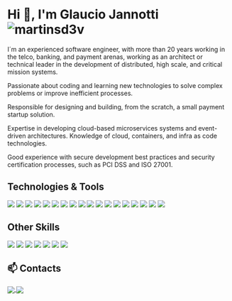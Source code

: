 # Hi 👋, I'm Glaucio Jannotti <img src="https://komarev.com/ghpvc/?username=martinsd3v&label=Visits&color=2dadd8&style=for-the-badge" alt="martinsd3v" />

I´m an experienced software engineer, with more than 20 years working in the telco, banking, and payment arenas, working as an architect or technical leader in the development of distributed, high scale, and critical mission systems.

Passionate about coding and learning new technologies to solve complex problems or improve inefficient processes.

Responsible for designing and building, from the scratch, a small payment startup solution.

Expertise in developing cloud-based microservices systems and event-driven architectures.
Knowledge of cloud, containers, and infra as code technologies. 

Good experience with secure development best practices and security certification processes, such as PCI DSS and ISO 27001.

## Technologies & Tools
![](https://img.shields.io/badge/Linux-Make?style=for-the-badge&logo=linux&logoColor=white&color=dd4814)
![](https://img.shields.io/badge/JavaScript-Make?style=for-the-badge&logo=javascript&logoColor=white&color=efd81c)
![](https://img.shields.io/badge/Node-Make?style=for-the-badge&logo=go&logoColor=white&color=2dadd8)
![](https://img.shields.io/badge/HTML-Make?style=for-the-badge&logo=html5&logoColor=white&color=dd4a25)
![](https://img.shields.io/badge/React-Make?style=for-the-badge&logo=react&logoColor=white&color=5ed3f3)
![](https://img.shields.io/badge/Java-Make?style=for-the-badge&logo=java&logoColor=white&color=dd4a25)
![](https://img.shields.io/badge/Kotlin-Make?&style=for-the-badge&logo=kotlin&logoColor=white&color=efd81c)
![](https://img.shields.io/badge/Spring-Make?style=for-the-badge&logo=spring&logoColor=white&color=dd4a25)
![](https://img.shields.io/badge/Golang-Make?style=for-the-badge&logo=go&logoColor=white&color=2dadd8)
![](https://img.shields.io/badge/PostgreSQL-Make?style=for-the-badge&logo=postgresql&logoColor=white&color=31648d)
![](https://img.shields.io/badge/MySQL-Make?style=for-the-badge&logo=mysql&logoColor=white&color=dc6f28)
![](https://img.shields.io/badge/Mongo_DB-Make?style=for-the-badge&logo=mongodb&logoColor=white&color=589530)
![](https://img.shields.io/badge/Docker-Make?style=for-the-badge&logo=docker&logoColor=white&color=3097e4)
![](https://img.shields.io/badge/Amazon_AWS-Make?style=for-the-badge&logo=amazon-aws&logoColor=white&color=fa9710)
![](https://img.shields.io/badge/Google_Cloud-Make?style=for-the-badge&logo=google-cloud&logoColor=white&color=2dadd8)
![](https://img.shields.io/badge/Kubernetes-Make?style=for-the-badge&logo=kubernetes&logoColor=white&color=fa9710)
![](https://img.shields.io/badge/Terraform-Make?style=for-the-badge&logo=terraforms&logoColor=white&color=fa9710)
![](https://img.shields.io/badge/Helm-Make?style=for-the-badge&logo=helm&logoColor=white&color=fa9710)

## Other Skills
![](https://img.shields.io/badge/DDD-Make?style=for-the-badge&color=333)
![](https://img.shields.io/badge/TDD-Make?style=for-the-badge&color=2dadd8)
![](https://img.shields.io/badge/SOLID-Make?style=for-the-badge&color=333)
![](https://img.shields.io/badge/Clean_Code-Make?style=for-the-badge&color=2dadd8)
![](https://img.shields.io/badge/Microservices-Make?style=for-the-badge&color=333)
![](https://img.shields.io/badge/Clean_Architecture-Make?style=for-the-badge&color=2dadd8)
![](https://img.shields.io/badge/Hexagonal_Architecture-Make?style=for-the-badge&color=333)

## 📫 Contacts
<a href="mailto:jannotti.glaucio@gmail.com" target="blank">
    <img align="center" src="https://img.shields.io/badge/Email-Make?style=for-the-badge&logo=gmail&color=white" />
</a>
<a href="www.linkedin.com/in/gjannotti" target="blank">
    <img align="center" src="https://img.shields.io/badge/Linkedin-Make?style=for-the-badge&logo=linkedin&color=2666c2" />
</a>
